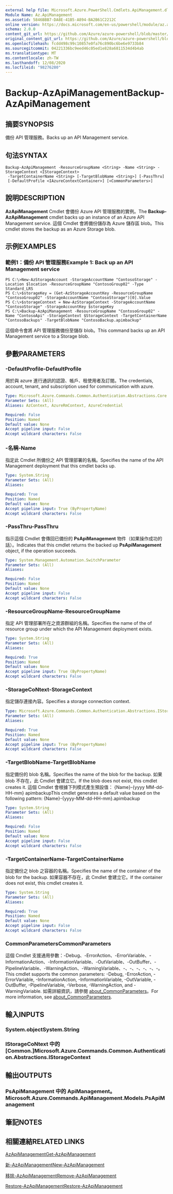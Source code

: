 ```yaml
---
external help file: Microsoft.Azure.PowerShell.Cmdlets.ApiManagement.dll-Help.xml
Module Name: Az.ApiManagement
ms.assetid: 5846BBB7-DA8E-41B5-A894-BA2B61C2212C
online version: https://docs.microsoft.com/en-us/powershell/module/az.apimanagement/backup-azapimanagement
schema: 2.0.0
content_git_url: https://github.com/Azure/azure-powershell/blob/master/src/ApiManagement/ApiManagement/help/Backup-AzApiManagement.md
original_content_git_url: https://github.com/Azure/azure-powershell/blob/master/src/ApiManagement/ApiManagement/help/Backup-AzApiManagement.md
ms.openlocfilehash: fcdd498c99c10857e0fa76c890bc6be6e9733b84
ms.sourcegitcommit: 04221336bc9eed46c05ed1e828a6811534d4b4ab
ms.translationtype: MT
ms.contentlocale: zh-TW
ms.lasthandoff: 12/08/2020
ms.locfileid: "98276280"
---
```

# <span data-ttu-id="fc4aa-101">Backup-AzApiManagement</span><span class="sxs-lookup"><span data-stu-id="fc4aa-101">Backup-AzApiManagement</span></span>

## <span data-ttu-id="fc4aa-102">摘要</span><span class="sxs-lookup"><span data-stu-id="fc4aa-102">SYNOPSIS</span></span>
<span data-ttu-id="fc4aa-103">備份 API 管理服務。</span><span class="sxs-lookup"><span data-stu-id="fc4aa-103">Backs up an API Management service.</span></span>

## <span data-ttu-id="fc4aa-104">句法</span><span class="sxs-lookup"><span data-stu-id="fc4aa-104">SYNTAX</span></span>

```
Backup-AzApiManagement -ResourceGroupName <String> -Name <String> -StorageContext <IStorageContext>
 -TargetContainerName <String> [-TargetBlobName <String>] [-PassThru]
 [-DefaultProfile <IAzureContextContainer>] [<CommonParameters>]
```

## <span data-ttu-id="fc4aa-105">說明</span><span class="sxs-lookup"><span data-stu-id="fc4aa-105">DESCRIPTION</span></span>
<span data-ttu-id="fc4aa-106">**AzApiManagement** Cmdlet 會備份 Azure API 管理服務的實例。</span><span class="sxs-lookup"><span data-stu-id="fc4aa-106">The **Backup-AzApiManagement** cmdlet backs up an instance of an Azure API Management service.</span></span>
<span data-ttu-id="fc4aa-107">這個 Cmdlet 會將備份儲存為 Azure 儲存區 blob。</span><span class="sxs-lookup"><span data-stu-id="fc4aa-107">This cmdlet stores the backup as an Azure Storage blob.</span></span>

## <span data-ttu-id="fc4aa-108">示例</span><span class="sxs-lookup"><span data-stu-id="fc4aa-108">EXAMPLES</span></span>

### <span data-ttu-id="fc4aa-109">範例1：備份 API 管理服務</span><span class="sxs-lookup"><span data-stu-id="fc4aa-109">Example 1: Back up an API Management service</span></span>
```
PS C:\>New-AzStorageAccount -StorageAccountName "ContosoStorage" -Location $location -ResourceGroupName "ContosoGroup02" -Type Standard_LRS
PS C:\>$storageKey = (Get-AzStorageAccountKey -ResourceGroupName "ContosoGroup02" -StorageAccountName "ContosoStorage")[0].Value
PS C:\>$storageContext = New-AzStorageContext -StorageAccountName "ContosoStorage" -StorageAccountKey $storageKey
PS C:\>Backup-AzApiManagement -ResourceGroupName "ContosoGroup02" -Name "ContosoApi" -StorageContext $StorageContext -TargetContainerName "ContosoBackups" -TargetBlobName "ContosoBackup.apimbackup"
```

<span data-ttu-id="fc4aa-110">這個命令會將 API 管理服務備份至儲存 blob。</span><span class="sxs-lookup"><span data-stu-id="fc4aa-110">This command backs up an API Management service to a Storage blob.</span></span>

## <span data-ttu-id="fc4aa-111">參數</span><span class="sxs-lookup"><span data-stu-id="fc4aa-111">PARAMETERS</span></span>

### <span data-ttu-id="fc4aa-112">-DefaultProfile</span><span class="sxs-lookup"><span data-stu-id="fc4aa-112">-DefaultProfile</span></span>
<span data-ttu-id="fc4aa-113">用於與 azure 進行通訊的認證、帳戶、租使用者及訂閱。</span><span class="sxs-lookup"><span data-stu-id="fc4aa-113">The credentials, account, tenant, and subscription used for communication with azure.</span></span>

```yaml
Type: Microsoft.Azure.Commands.Common.Authentication.Abstractions.Core.IAzureContextContainer
Parameter Sets: (All)
Aliases: AzContext, AzureRmContext, AzureCredential

Required: False
Position: Named
Default value: None
Accept pipeline input: False
Accept wildcard characters: False
```

### <span data-ttu-id="fc4aa-114">-名稱</span><span class="sxs-lookup"><span data-stu-id="fc4aa-114">-Name</span></span>
<span data-ttu-id="fc4aa-115">指定此 Cmdlet 所備份之 API 管理部署的名稱。</span><span class="sxs-lookup"><span data-stu-id="fc4aa-115">Specifies the name of the API Management deployment that this cmdlet backs up.</span></span>

```yaml
Type: System.String
Parameter Sets: (All)
Aliases:

Required: True
Position: Named
Default value: None
Accept pipeline input: True (ByPropertyName)
Accept wildcard characters: False
```

### <span data-ttu-id="fc4aa-116">-PassThru</span><span class="sxs-lookup"><span data-stu-id="fc4aa-116">-PassThru</span></span>
<span data-ttu-id="fc4aa-117">指示這個 Cmdlet 會傳回已備份的 **PsApiManagement** 物件（如果操作成功的話）。</span><span class="sxs-lookup"><span data-stu-id="fc4aa-117">Indicates that this cmdlet returns the backed up **PsApiManagement** object, if the operation succeeds.</span></span>

```yaml
Type: System.Management.Automation.SwitchParameter
Parameter Sets: (All)
Aliases:

Required: False
Position: Named
Default value: None
Accept pipeline input: False
Accept wildcard characters: False
```

### <span data-ttu-id="fc4aa-118">-ResourceGroupName</span><span class="sxs-lookup"><span data-stu-id="fc4aa-118">-ResourceGroupName</span></span>
<span data-ttu-id="fc4aa-119">指定 API 管理部署所在之資源群組的名稱。</span><span class="sxs-lookup"><span data-stu-id="fc4aa-119">Specifies the name of the of resource group under which the API Management deployment exists.</span></span>

```yaml
Type: System.String
Parameter Sets: (All)
Aliases:

Required: True
Position: Named
Default value: None
Accept pipeline input: True (ByPropertyName)
Accept wildcard characters: False
```

### <span data-ttu-id="fc4aa-120">-StorageCoNtext</span><span class="sxs-lookup"><span data-stu-id="fc4aa-120">-StorageContext</span></span>
<span data-ttu-id="fc4aa-121">指定儲存連接內容。</span><span class="sxs-lookup"><span data-stu-id="fc4aa-121">Specifies a storage connection context.</span></span>

```yaml
Type: Microsoft.Azure.Commands.Common.Authentication.Abstractions.IStorageContext
Parameter Sets: (All)
Aliases:

Required: True
Position: Named
Default value: None
Accept pipeline input: True (ByPropertyName)
Accept wildcard characters: False
```

### <span data-ttu-id="fc4aa-122">-TargetBlobName</span><span class="sxs-lookup"><span data-stu-id="fc4aa-122">-TargetBlobName</span></span>
<span data-ttu-id="fc4aa-123">指定備份的 blob 名稱。</span><span class="sxs-lookup"><span data-stu-id="fc4aa-123">Specifies the name of the blob for the backup.</span></span>
<span data-ttu-id="fc4aa-124">如果 blob 不存在，此 Cmdlet 會建立它。</span><span class="sxs-lookup"><span data-stu-id="fc4aa-124">If the blob does not exist, this cmdlet creates it.</span></span>
<span data-ttu-id="fc4aa-125">這個 Cmdlet 會根據下列模式產生預設值： {Name}-{yyyy MM-dd-HH-mm} apimbackup</span><span class="sxs-lookup"><span data-stu-id="fc4aa-125">This cmdlet generates a default value based on the following pattern: {Name}-{yyyy-MM-dd-HH-mm}.apimbackup</span></span>

```yaml
Type: System.String
Parameter Sets: (All)
Aliases:

Required: False
Position: Named
Default value: None
Accept pipeline input: False
Accept wildcard characters: False
```

### <span data-ttu-id="fc4aa-126">-TargetContainerName</span><span class="sxs-lookup"><span data-stu-id="fc4aa-126">-TargetContainerName</span></span>
<span data-ttu-id="fc4aa-127">指定備份之 blob 之容器的名稱。</span><span class="sxs-lookup"><span data-stu-id="fc4aa-127">Specifies the name of the container of the blob for the backup.</span></span>
<span data-ttu-id="fc4aa-128">如果容器不存在，此 Cmdlet 會建立它。</span><span class="sxs-lookup"><span data-stu-id="fc4aa-128">If the container does not exist, this cmdlet creates it.</span></span>

```yaml
Type: System.String
Parameter Sets: (All)
Aliases:

Required: True
Position: Named
Default value: None
Accept pipeline input: False
Accept wildcard characters: False
```

### <span data-ttu-id="fc4aa-129">CommonParameters</span><span class="sxs-lookup"><span data-stu-id="fc4aa-129">CommonParameters</span></span>
<span data-ttu-id="fc4aa-130">這個 Cmdlet 支援通用參數：-Debug、-ErrorAction、-ErrorVariable、-InformationAction、-InformationVariable、-OutVariable、-OutBuffer、-PipelineVariable、-WarningAction、-WarningVariable、-、-、-、-、-、-。</span><span class="sxs-lookup"><span data-stu-id="fc4aa-130">This cmdlet supports the common parameters: -Debug, -ErrorAction, -ErrorVariable, -InformationAction, -InformationVariable, -OutVariable, -OutBuffer, -PipelineVariable, -Verbose, -WarningAction, and -WarningVariable.</span></span> <span data-ttu-id="fc4aa-131">如需詳細資訊，請參閱 [about_CommonParameters](http://go.microsoft.com/fwlink/?LinkID=113216)。</span><span class="sxs-lookup"><span data-stu-id="fc4aa-131">For more information, see [about_CommonParameters](http://go.microsoft.com/fwlink/?LinkID=113216).</span></span>

## <span data-ttu-id="fc4aa-132">輸入</span><span class="sxs-lookup"><span data-stu-id="fc4aa-132">INPUTS</span></span>

### <span data-ttu-id="fc4aa-133">System.object</span><span class="sxs-lookup"><span data-stu-id="fc4aa-133">System.String</span></span>

### <span data-ttu-id="fc4aa-134">IStorageCoNtext 中的 [Common.]</span><span class="sxs-lookup"><span data-stu-id="fc4aa-134">Microsoft.Azure.Commands.Common.Authentication.Abstractions.IStorageContext</span></span>

## <span data-ttu-id="fc4aa-135">輸出</span><span class="sxs-lookup"><span data-stu-id="fc4aa-135">OUTPUTS</span></span>

### <span data-ttu-id="fc4aa-136">PsApiManagement 中的 ApiManagement。</span><span class="sxs-lookup"><span data-stu-id="fc4aa-136">Microsoft.Azure.Commands.ApiManagement.Models.PsApiManagement</span></span>

## <span data-ttu-id="fc4aa-137">筆記</span><span class="sxs-lookup"><span data-stu-id="fc4aa-137">NOTES</span></span>

## <span data-ttu-id="fc4aa-138">相關連結</span><span class="sxs-lookup"><span data-stu-id="fc4aa-138">RELATED LINKS</span></span>

[<span data-ttu-id="fc4aa-139">AzApiManagement</span><span class="sxs-lookup"><span data-stu-id="fc4aa-139">Get-AzApiManagement</span></span>](./Get-AzApiManagement.md)

[<span data-ttu-id="fc4aa-140">新-AzApiManagement</span><span class="sxs-lookup"><span data-stu-id="fc4aa-140">New-AzApiManagement</span></span>](./New-AzApiManagement.md)

[<span data-ttu-id="fc4aa-141">移除-AzApiManagement</span><span class="sxs-lookup"><span data-stu-id="fc4aa-141">Remove-AzApiManagement</span></span>](./Remove-AzApiManagement.md)

[<span data-ttu-id="fc4aa-142">Restore-AzApiManagement</span><span class="sxs-lookup"><span data-stu-id="fc4aa-142">Restore-AzApiManagement</span></span>](./Restore-AzApiManagement.md)


